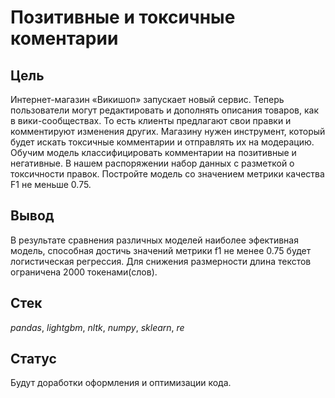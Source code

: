 # Позитивные и токсичные коментарии

## Цель

Интернет-магазин «Викишоп» запускает новый сервис. Теперь пользователи могут редактировать и дополнять описания товаров, как в вики-сообществах. То есть клиенты предлагают свои правки и комментируют изменения других. Магазину нужен инструмент, который будет искать токсичные комментарии и отправлять их на модерацию.
Обучим модель классифицировать комментарии на позитивные и негативные. В нашем распоряжении набор данных с разметкой о токсичности правок.
Постройте модель со значением метрики качества F1 не меньше 0.75.

## Вывод

В результате сравнения различных моделей наиболее эфективная модель, способная достичь значений метрики f1 не менее 0.75 будет логистическая регрессия. Для снижения размерности длина текстов ограничена 2000 токенами(слов).

## Стек
*pandas*, *lightgbm*, *nltk*, *numpy*, *sklearn*, *re*

## Статус

Будут доработки оформления и оптимизации кода.
